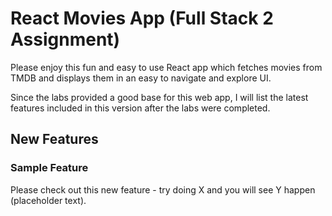# React Movies App (Full Stack 2 Assignment)

Please enjoy this fun and easy to use React app which fetches movies from TMDB and displays them in an easy to navigate and explore UI.

Since the labs provided a good base for this web app, I will list the latest features included in this version after the labs were completed.

## New Features

### Sample Feature
Please check out this new feature - try doing X and you will see Y happen (placeholder text).
